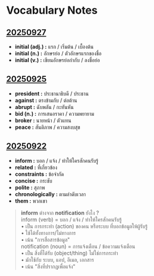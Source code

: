 # Vocabulary Notes

## [20250927]()

- **initial (adj.) :** แรก / เริ่มต้น / เบื้องต้น<br>
- **initial (n.) :** อักษรย่อ / ตัวอักษรแรกของชื่อ<br>
- **initial (v.) :** เขียนอักษรย่อกำกับ / ลงชื่อย่อ

## [20250925](/english/20250925.md#vocabulary-notes)

- **president :** ประธานาธิบดี / ประธาน<br>
- **against :** ตรงข้ามกับ / ต่อต้าน<br>
- **abrupt :** ฉับพลัน / กะทันหัน<br>
- **bid (n.) :** การเสนอราคา / ความพยายาม<br>
- **broker :** นายหน้า / ตัวแทน<br>
- **peace :** สันติภาพ / ความสงบสุข

## [20250922](/english/20250922.md#vocabulary-notes)

- **inform :** บอก / แจ้ง / ทำให้ใครสักคนรับรู้  
- **related :** ที่เกี่ยวข้อง<br>
- **constraints :** ข้อจำกัด<br>
- **concise :** กระชับ<br>
- **polite :** สุภาพ<br>
- **chronologically :** ตามลำดับเวลา<br>
- **them :** พวกเขา

> **inform** ต่างจาก **notification** ยังไง ?<br>
> inform (verb) = บอก / แจ้ง / ทำให้ใครสักคนรับรู้<br>
> • เป็น การกระทำ (action) ของคน หรือระบบ ที่บอกข้อมูลให้ผู้รับรู้<br>
> • ใช้ได้ทั้งทางการ/ไม่ทางการ<br>
> • เน้น "การสื่อสารข้อมูล"<br>
> notification (noun) = การแจ้งเตือน / ข้อความแจ้งเตือน<br>
> • เป็น สิ่งที่ได้รับ (object/thing) ไม่ใช่การกระทำ<br>
> • มักใช้กับ ระบบ, แอป, อีเมล, เอกสาร<br>
> • เน้น "สิ่งที่ปรากฏเพื่อแจ้ง"
